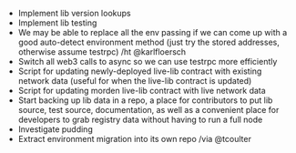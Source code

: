 * Implement lib version lookups
* Implement lib testing
* We may be able to replace all the env passing if we can come up with a good auto-detect environment method (just try the stored addresses, otherwise assume testrpc) /ht @karlfloersch
* Switch all web3 calls to async so we can use testrpc more efficiently
* Script for updating newly-deployed live-lib contract with existing network data (useful for when the live-lib contract is updated)
* Script for updating morden live-lib contract with live network data
* Start backing up lib data in a repo, a place for contributors to put lib source, test source, documentation, as well as a convenient place for developers to grab registry data without having to run a full node
* Investigate pudding
* Extract environment migration into its own repo /via @tcoulter
